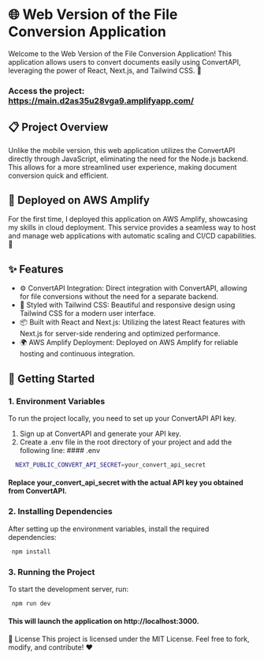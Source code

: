 # 🌐 Web Version of the File Conversion Application
Welcome to the Web Version of the File Conversion Application! This application allows users to convert documents easily using ConvertAPI, leveraging the power of React, Next.js, and Tailwind CSS. 🚀

### Access the project: https://main.d2as35u28vga9.amplifyapp.com/

## 📋 Project Overview
Unlike the mobile version, this web application utilizes the ConvertAPI directly through JavaScript, eliminating the need for the Node.js backend. This allows for a more streamlined user experience, making document conversion quick and efficient.

## 🚀 Deployed on AWS Amplify
For the first time, I deployed this application on AWS Amplify, showcasing my skills in cloud deployment. This service provides a seamless way to host and manage web applications with automatic scaling and CI/CD capabilities. 🎉

## ✨ Features
- ⚙️ ConvertAPI Integration: Direct integration with ConvertAPI, allowing for file conversions without the need for a separate backend.
- 🎨 Styled with Tailwind CSS: Beautiful and responsive design using Tailwind CSS for a modern user interface.
- 📦 Built with React and Next.js: Utilizing the latest React features with Next.js for server-side rendering and optimized performance.
- 🌍 AWS Amplify Deployment: Deployed on AWS Amplify for reliable hosting and continuous integration.

## 🔑 Getting Started

### 1. Environment Variables
To run the project locally, you need to set up your ConvertAPI API key.

1. Sign up at ConvertAPI and generate your API key.
2. Create a .env file in the root directory of your project and add the following line: #### .env
```bash
  NEXT_PUBLIC_CONVERT_API_SECRET=your_convert_api_secret
```
#### Replace your_convert_api_secret with the actual API key you obtained from ConvertAPI.

### 2. Installing Dependencies
After setting up the environment variables, install the required dependencies:

```bash
 npm install
```

### 3. Running the Project
To start the development server, run:
```bash
 npm run dev
```
#### This will launch the application on http://localhost:3000.

📄 License
This project is licensed under the MIT License. Feel free to fork, modify, and contribute! ❤️


